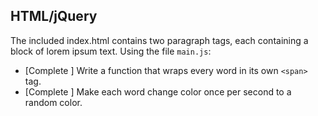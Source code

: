 ## HTML/jQuery
The included index.html contains two paragraph tags, each containing a block of lorem ipsum text. Using the file `main.js`:
* [Complete ] Write a function that wraps every word in its own `<span>` tag.
* [Complete ] Make each word change color once per second to a random color.

